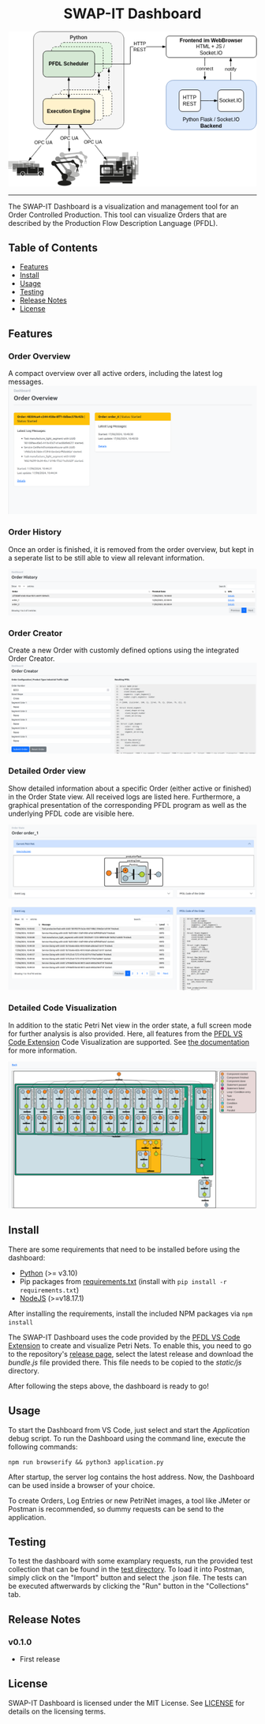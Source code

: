 <!--
SPDX-FileCopyrightText: The SWAP-IT Dashboard Contributors
SPDX-License-Identifier: MIT
-->

<div align="center">
  
SWAP-IT Dashboard
===========================

![Architecture](docs/architecture.png)

</div>

---

<div align="left">

The SWAP-IT Dashboard is a visualization and management tool for an Order Controlled Production.
This tool can visualize Orders that are described by the Production Flow Description Language (PFDL).

## Table of Contents

<!-- TOC depthFrom:2 depthTo:2 updateOnSave:false -->

- [Features](#features)
- [Install](#install)
- [Usage](#usage)
- [Testing](#postman-test)
- [Release Notes](#release-notes)
- [License](#license)

## Features

### Order Overview

A compact overview over all active orders, including the latest log messages.
![Order Overview](docs/order_overview.png)

### Order History

Once an order is finished, it is removed from the order overview, but kept in a seperate list to be still able to view all relevant information.

![Order History](docs/order_history.png)

### Order Creator

Create a new Order with customly defined options using the integrated Order Creator.
![Order Creator](docs/order_creator.png)

### Detailed Order view

Show detailed information about a specific Order (either active or finished) in the Order State view. All received logs are listed here. Furthermore, a graphical presentation of the corresponding PFDL program as well as the underlying PFDL code are visible here.

![Order State Petri Net](docs/order_state_petri_net.png)

![Order State Logs](docs/order_state_logs.png)

### Detailed Code Visualization

In addition to the static Petri Net view in the order state, a full screen mode for further analysis is also provided. Here, all features from the [PFDL VS Code Extension](https://github.com/iml130/pfdl-vscode-extension) Code Visualization are supported. See [the documentation](https://github.com/iml130/pfdl-vscode-extension?tab=readme-ov-file#code-visualization) for more information.

![Code Visualization](docs/code_visualization.png)

## Install

There are some requirements that need to be installed before using the dashboard:

- [Python](https://www.python.org/) (>= v3.10)
- Pip packages from [requirements.txt](requirements.txt) (install with `pip install -r requirements.txt`)
- [NodeJS](https://nodejs.org/en/) (>=v18.17.1)

After installing the requirements, install the included NPM packages via `npm install`

The SWAP-IT Dashboard uses the code provided by the [PFDL VS Code Extension](https://github.com/iml130/pfdl-vscode-extension) to create and visualize Petri Nets. To enable this, you need to go to the repository's [release page](https://github.com/iml130/pfdl-vscode-extension/releases), select the latest release and download the _bundle.js_ file provided there. This file needs to be copied to the _static/js_ directory.

After following the steps above, the dashboard is ready to go!

## Usage

To start the Dashboard from VS Code, just select and start the _Application_ debug script. To run the Dashboard using the command line, execute the following commands:

```
npm run browserify && python3 application.py
```

After startup, the server log contains the host address.
Now, the Dashboard can be used inside a browser of your choice.

To create Orders, Log Entries or new PetriNet images, a tool like JMeter or Postman is recommended, so dummy requests can be send to the application.

## Testing

To test the dashboard with some examplary requests, run the provided test collection that can be found in the [test directory](test). To load it into Postman, simply click on the "Import" button and select the .json file. The tests can be executed aftwerwards by clicking the "Run" button in the "Collections" tab.

## Release Notes

### v0.1.0

- First release

## License

SWAP-IT Dashboard is licensed under the MIT License. See [LICENSE](LICENSE) for details on the licensing terms.
